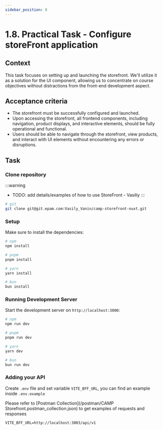 ```yaml
---
sidebar_position: 8
---
```


# 1.8. Practical Task - Configure storeFront application

## Context

This task focuses on setting up and launching the storefront. We'll utilize it as a solution for the UI component, allowing us to concentrate on course objectives without distractions from the front-end development aspect.


## Acceptance criteria

- The storefront must be successfully configured and launched.
- Upon accessing the storefront, all frontend components, including navigation, product displays, and interactive elements, should be fully operational and functional.
- Users should be able to navigate through the storefront, view products, and interact with UI elements without encountering any errors or disruptions.


## Task

### Clone repository

:::warning
- TODO: add details/examples of how to use StoreFront - Vasiliy
:::


```bash
# git
git clone git@git.epam.com:Vasily_Vanin/camp-storefront-nuxt.git
```

### Setup

Make sure to install the dependencies:

```bash
# npm
npm install

# pnpm
pnpm install

# yarn
yarn install

# bun
bun install
```

### Running Development Server

Start the development server on `http://localhost:3000`:

```bash
# npm
npm run dev

# pnpm
pnpm run dev

# yarn
yarn dev

# bun
bun run dev
```

### Adding your API
Create `.env` file and set variable `VITE_BFF_URL`, you can find an example inside `.env.example`

Please refer to [Postman Collection](/postman/CAMP Storefront.postman_collection.json) to get examples of requests and responses
```
VITE_BFF_URL=http://localhost:3003/api/v1
```
